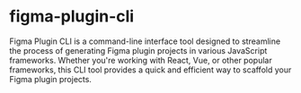 # figma-plugin-cli
Figma Plugin CLI is a command-line interface tool designed to streamline the process of generating Figma plugin projects in various JavaScript frameworks. Whether you're working with React, Vue, or other popular frameworks, this CLI tool provides a quick and efficient way to scaffold your Figma plugin projects.

